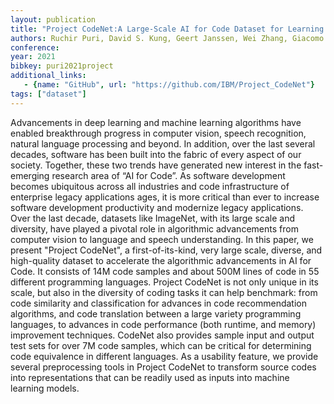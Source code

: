 ```yaml
---
layout: publication
title: "Project CodeNet:A Large-Scale AI for Code Dataset for Learning aDiversity of Coding Tasks"
authors: Ruchir Puri, David S. Kung, Geert Janssen, Wei Zhang, Giacomo Domeniconi, Vladmir Zolotov, Julian Dolby, Jie Chen, Mihir Choudhury, Lindsey Decker, Veronika Thost, Luca Buratti, Saurabh Pujar, Ulrich Finkler
conference:
year: 2021
bibkey: puri2021project
additional_links:
   - {name: "GitHub", url: "https://github.com/IBM/Project_CodeNet"}
tags: ["dataset"]
---
```

Advancements in deep learning and machine learning algorithms have enabled
breakthrough progress in computer vision, speech recognition, natural language
processing and beyond.  In addition, over the last several decades, software has
been built into the fabric of every aspect of our society.   Together,  these two
trends have generated new interest in the fast-emerging research area of “AI for
Code”. As software development becomes ubiquitous across all industries and code
infrastructure of enterprise legacy applications ages, it is more critical than ever
to increase software development productivity and modernize legacy applications.
Over the last decade, datasets like ImageNet, with its large scale and diversity,
have played a pivotal role in algorithmic advancements from computer vision to
language and speech understanding. In this paper, we present "Project CodeNet",
a first-of-its-kind, very large scale, diverse, and high-quality dataset to accelerate
the algorithmic advancements in AI for Code.  It consists of 14M code samples
and about 500M lines of code in 55 different programming languages.  Project
CodeNet is not only unique in its scale, but also in the diversity of coding tasks
it can help benchmark:  from code similarity and classification for advances in
code recommendation algorithms, and code translation between a large variety
programming languages, to advances in code performance (both runtime, and
memory) improvement techniques. CodeNet also provides sample input and output
test sets for over 7M code samples, which can be critical for determining code
equivalence in different languages. As a usability feature, we provide several 
preprocessing tools in Project CodeNet to transform source codes into representations
that can be readily used as inputs into machine learning models.
